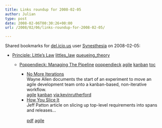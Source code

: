 ```yaml
---
title: Links roundup for 2008-02-05
author: Julian
type: post
date: 2008-02-06T00:30:26+00:00
url: /2008/02/06/links-roundup-for-2008-02-05/

---
```

Shared bookmarks for [del.icio.us][1] user [Synesthesia][2] on 2008-02-05:

  * [Principle: Little&#8217;s Law][3] 
    [littles_law][4] [queueing_theory][5] </li> 
    
      * [Poppendieck: Managing The Pipeline][6] 
        [poppendieck][7] [agile][8] [kanban][9] [toc][10] </li> 
        
          * [No More Iterations][11]  
            Wayne Allen documents the start of an experiment to move an agile development team onto a kanban-based, non-iterative workflow.   
            [agile][8] [kanban][9] [via:kevinrutherford][12] 
          * [How You Slice It][13]  
            Jeff Patton article on slicing up top-level requirements into spans and releases&#8230;<br>   
            [pdf][14] [agile][8] </ul>

 [1]: https://del.icio.us/
 [2]: https://del.icio.us/synesthesia
 [3]: https://www.factoryphysics.com/Principle/LittlesLaw.htm
 [4]: https://del.icio.us/synesthesia/littles_law
 [5]: https://del.icio.us/synesthesia/queueing_theory
 [6]: https://www.poppendieck.com/pipeline.htm
 [7]: https://del.icio.us/synesthesia/poppendieck
 [8]: https://del.icio.us/synesthesia/agile
 [9]: https://del.icio.us/synesthesia/kanban
 [10]: https://del.icio.us/synesthesia/toc
 [11]: https://weblogs.asp.net/wallen/archive/2008/02/01/no-more-iterations.aspx
 [12]: https://del.icio.us/synesthesia/via%3Akevinrutherford
 [13]: https://www.abstractics.com/papers/HowYouSliceIt.pdf
 [14]: https://del.icio.us/synesthesia/pdf